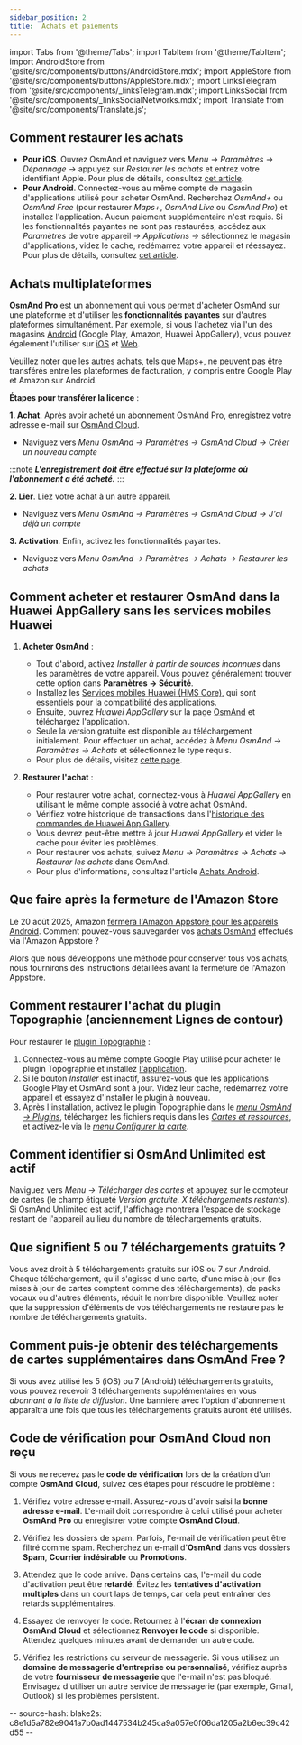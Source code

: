 ```yaml
---
sidebar_position: 2
title:  Achats et paiements
---
```


import Tabs from '@theme/Tabs';
import TabItem from '@theme/TabItem';
import AndroidStore from '@site/src/components/buttons/AndroidStore.mdx';
import AppleStore from '@site/src/components/buttons/AppleStore.mdx';
import LinksTelegram from '@site/src/components/_linksTelegram.mdx';
import LinksSocial from '@site/src/components/_linksSocialNetworks.mdx';
import Translate from '@site/src/components/Translate.js';


## Comment restaurer les achats

- **Pour iOS**. Ouvrez OsmAnd et naviguez vers *Menu → Paramètres → Dépannage →* appuyez sur *Restaurer les achats* et entrez votre identifiant Apple. Pour plus de détails, consultez [cet article](../purchases/ios.md#restore-purchases).
- **Pour Android**. Connectez-vous au même compte de magasin d'applications utilisé pour acheter OsmAnd. Recherchez *OsmAnd+* ou *OsmAnd Free* (pour restaurer *Maps+*, *OsmAnd Live* ou *OsmAnd Pro*) et installez l'application.
Aucun paiement supplémentaire n'est requis. Si les fonctionnalités payantes ne sont pas restaurées, accédez aux *Paramètres* de votre appareil *→ Applications →* sélectionnez le magasin d'applications, videz le cache, redémarrez votre appareil et réessayez. Pour plus de détails, consultez [cet article](../purchases/android.md#restore-purchases).

## Achats multiplateformes

**OsmAnd Pro** est un abonnement qui vous permet d'acheter OsmAnd sur une plateforme et d'utiliser les **fonctionnalités payantes** sur d'autres plateformes simultanément. Par exemple, si vous l'achetez via l'un des magasins [Android](../purchases/android.md) (Google Play, Amazon, Huawei AppGallery), vous pouvez également l'utiliser sur [iOS](../purchases/ios.md) et [Web](https://www.osmand.net/map).

Veuillez noter que les autres achats, tels que Maps+, ne peuvent pas être transférés entre les plateformes de facturation, y compris entre Google Play et Amazon sur Android.

**Étapes pour transférer la licence** :

**1. Achat**. Après avoir acheté un abonnement OsmAnd Pro, enregistrez votre adresse e-mail sur [OsmAnd Cloud](../personal/osmand-cloud.md#backup-and-restore-for-osmand-pro).

- Naviguez vers *Menu OsmAnd → Paramètres → OsmAnd Cloud → Créer un nouveau compte*

:::note
***L'enregistrement doit être effectué sur la plateforme où l'abonnement a été acheté.***
:::

**2. Lier**. Liez votre achat à un autre appareil.

- Naviguez vers *Menu OsmAnd → Paramètres → OsmAnd Cloud → J'ai déjà un compte*

**3. Activation**. Enfin, activez les fonctionnalités payantes.

- Naviguez vers *Menu OsmAnd → Paramètres → Achats → Restaurer les achats*


## Comment acheter et restaurer OsmAnd dans la Huawei AppGallery sans les services mobiles Huawei

1. **Acheter OsmAnd** :
   - Tout d'abord, activez *Installer à partir de sources inconnues* dans les paramètres de votre appareil. Vous pouvez généralement trouver cette option dans **Paramètres → Sécurité**.
   - Installez les [Services mobiles Huawei (HMS Core)](https://consumer.huawei.com/za/community/details/Download-the-latest-Huawei-HMS-Core-APK-5-3-0-312/), qui sont essentiels pour la compatibilité des applications.
   - Ensuite, ouvrez *Huawei AppGallery* sur la page [OsmAnd](https://appgallery.huawei.com/#/app/C101486545) et téléchargez l'application.
   - Seule la version gratuite est disponible au téléchargement initialement. Pour effectuer un achat, accédez à *Menu OsmAnd → Paramètres → Achats* et sélectionnez le type requis.
   - Pour plus de détails, visitez [cette page](https://osmand.net/docs/user/purchases/android#install-application).

2. **Restaurer l'achat** :
   - Pour restaurer votre achat, connectez-vous à *Huawei AppGallery* en utilisant le même compte associé à votre achat OsmAnd.
   - Vérifiez votre historique de transactions dans l'[historique des commandes de Huawei App Gallery](https://consumer.huawei.com/en/support/content/en-us00694318/).
   - Vous devrez peut-être mettre à jour *Huawei AppGallery* et vider le cache pour éviter les problèmes.
   - Pour restaurer vos achats, suivez *Menu → Paramètres → Achats → Restaurer les achats* dans OsmAnd.
   - Pour plus d'informations, consultez l'article [Achats Android](https://osmand.net/docs/user/purchases/android#restore-subscription--in-app).

<!--
- Instructions for setting up Huawei Mobile Services.
- How to buy OsmAnd without HMS Core.
- Restore purchases in the Huawei AppGallery.
-->

## Que faire après la fermeture de l'Amazon Store

Le 20 août 2025, Amazon [fermera l'Amazon Appstore pour les appareils Android](https://developer.amazon.com/apps-and-games/blogs/2025/02/upcoming-changes-to-amazon-appstore-for-android-devices-and-coins-program). Comment pouvez-vous sauvegarder vos [achats OsmAnd](https://www.amazon.com/s?i=mobile-apps&rh=p_4%3AOsmAnd) effectués via l'Amazon Appstore ?

Alors que nous développons une méthode pour conserver tous vos achats, nous fournirons des instructions détaillées avant la fermeture de l'Amazon Appstore.

## Comment restaurer l'achat du plugin Topographie (anciennement Lignes de contour)

Pour restaurer le [plugin Topographie](https://play.google.com/store/apps/details?id=net.osmand.srtmPlugin.paid) :

1. Connectez-vous au même compte Google Play utilisé pour acheter le plugin Topographie et installez [l'application](https://play.google.com/store/apps/details?id=net.osmand.srtmPlugin.paid).
2. Si le bouton *Installer* est inactif, assurez-vous que les applications Google Play et OsmAnd sont à jour. Videz leur cache, redémarrez votre appareil et essayez d'installer le plugin à nouveau.
3. Après l'installation, activez le plugin Topographie dans le *[menu OsmAnd → Plugins](../plugins/topography.md)*, téléchargez les fichiers requis dans les *[Cartes et ressources](../start-with/download-maps.md#maps-and-resources)*, et activez-le via le *[menu Configurer la carte](../map/configure-map-menu.md)*.


## Comment identifier si OsmAnd Unlimited est actif

Naviguez vers *Menu → Télécharger des cartes* et appuyez sur le compteur de cartes (le champ étiqueté *Version gratuite. X téléchargements restants*). Si OsmAnd Unlimited est actif, l'affichage montrera l'espace de stockage restant de l'appareil au lieu du nombre de téléchargements gratuits.


## Que signifient 5 ou 7 téléchargements gratuits ?

Vous avez droit à 5 téléchargements gratuits sur iOS ou 7 sur Android. Chaque téléchargement, qu'il s'agisse d'une carte, d'une mise à jour (les mises à jour de cartes comptent comme des téléchargements), de packs vocaux ou d'autres éléments, réduit le nombre disponible. Veuillez noter que la suppression d'éléments de vos téléchargements ne restaure pas le nombre de téléchargements gratuits.


## Comment puis-je obtenir des téléchargements de cartes supplémentaires dans OsmAnd Free ?

Si vous avez utilisé les 5 (iOS) ou 7 (Android) téléchargements gratuits, vous pouvez recevoir 3 téléchargements supplémentaires en vous *abonnant à la liste de diffusion*. Une bannière avec l'option d'abonnement apparaîtra une fois que tous les téléchargements gratuits auront été utilisés.


## Code de vérification pour OsmAnd Cloud non reçu

Si vous ne recevez pas le **code de vérification** lors de la création d'un compte **OsmAnd Cloud**, suivez ces étapes pour résoudre le problème :

1. Vérifiez votre adresse e-mail.
    Assurez-vous d'avoir saisi la **bonne adresse e-mail**. L'e-mail doit correspondre à celui utilisé pour acheter **OsmAnd Pro** ou enregistrer votre compte **OsmAnd Cloud**.

2. Vérifiez les dossiers de spam.
    Parfois, l'e-mail de vérification peut être filtré comme spam. Recherchez un e-mail d'**OsmAnd** dans vos dossiers **Spam**, **Courrier indésirable** ou **Promotions**.

3. Attendez que le code arrive.
    Dans certains cas, l'e-mail du code d'activation peut être **retardé**. Évitez les **tentatives d'activation multiples** dans un court laps de temps, car cela peut entraîner des retards supplémentaires.

4. Essayez de renvoyer le code.
    Retournez à l'**écran de connexion OsmAnd Cloud** et sélectionnez **Renvoyer le code** si disponible. Attendez quelques minutes avant de demander un autre code.

5. Vérifiez les restrictions du serveur de messagerie.
    Si vous utilisez un **domaine de messagerie d'entreprise ou personnalisé**, vérifiez auprès de votre **fournisseur de messagerie** que l'e-mail n'est pas bloqué. Envisagez d'utiliser un autre service de messagerie (par exemple, Gmail, Outlook) si les problèmes persistent.

<!--
## Purchases & Payments

- Purchase Not Showing
- Purchase Not Restoring
- Payment Issues
- Refund Policy
- Step-by-step solutions to problems with purchases.
- Instructions for clearing the cache of Google Play, Amazon, Huawei AppGallery.
- What to do if the purchase does not appear or the transaction fails.
- Purchase not showing up - recommendations on how to check your account and restore your purchases.
- Payment issues - instructions for contacting Google Play Support in case of paymentissues.


## FAQ

- Can I transfer a purchase between Android and iOS?
- Can I use a purchase on multiple devices?
- Why does the purchase not appear?
- Where can I find payment details?
- Can I transfer OsmAnd+ between Android and iOS?
- How can I restore purchases after reinstalling the app?
- What is OsmAnd Pro and what are its advantages?
- Can I activate my subscription without Google Play?
- Can I share my purchase with my family?
- How do I transfer OsmAnd+ to another phone?
- Why doesn't my purchase appear after reinstalling?
- Why can't I resume my purchase?
- How do I know if my subscription is active?
- Can I use one purchase on multiple devices?
- Can I buy OsmAnd without Google Play?
- Where can I find my payment details?
-->

-- source-hash: blake2s: c8e1d5a782e9041a7b0ad1447534b245ca9a057e0f06da1205a2b6ec39c42d55 --

